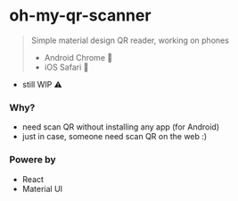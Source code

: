 # oh-my-qr-scanner
> Simple material design QR reader, working on phones
> - Android Chrome 🤖
> - iOS Safari 🍏

* still WIP ⚠️

### Why?
- need scan QR without installing any app (for Android)
- just in case, someone need scan QR on the web :)


### Powere by
- React
- Material UI
